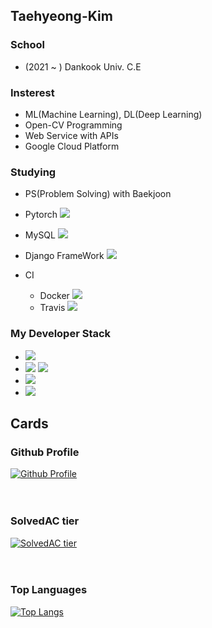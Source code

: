 ## Taehyeong-Kim

### School
  - (2021 ~ ) Dankook Univ. C.E

### Insterest
  - ML(Machine Learning), DL(Deep Learning)
  - Open-CV Programming
  - Web Service with APIs
  - Google Cloud Platform
 
### Studying   
  - PS(Problem Solving) with Baekjoon

  - Pytorch <img src="https://img.shields.io/badge/Pytorch-EE4C2C?style=flat-square&logo=Pytorch&logoColor=white"/>

  - MySQL <img src="https://img.shields.io/badge/MySQL-4479A1?style=flat-square&logo=MySQL&logoColor=white"/>

  - Django FrameWork <img src="https://img.shields.io/badge/Django-092E20?style=flat-square&logo=Django&logoColor=white"/>

  - CI
    - Docker <img src="https://img.shields.io/badge/Docker-2496ED?style=flat-square&logo=Docker&logoColor=white"/>
    - Travis <img src="https://img.shields.io/badge/Travis-3EAAAF?style=flat-square&logo=Travis%20CI&logoColor=white"/>
 
### My Developer Stack
  - <img src="https://img.shields.io/badge/Python-3776AB?style=flat-square&logo=Python&logoColor=white"/>
  - <img src="https://img.shields.io/badge/C-A8B9CC?style=flat-square&logo=C&logoColor=white"/> <img src="https://img.shields.io/badge/C++-00599C?style=flat-square&logo=C++&logoColor=white"/>
  - <img src="https://img.shields.io/badge/TensorFlow-FF6F00?style=flat-square&logo=TensorFlow&logoColor=white"/>
  - <img src="https://img.shields.io/badge/Keras-D00000?style=flat-square&logo=Keras&logoColor=white"/>

## Cards
### Github Profile
[![Github Profile](https://github-readme-stats.vercel.app/api?username=Kim-Taehyeong&count_private=true&hide=contribs,prs&show_icons=true&theme=vue-dark)](https://github.com/Kim-Taehyeong)<br><br><br>
### SolvedAC tier
[![SolvedAC tier](http://mazassumnida.wtf/api/v2/generate_badge?boj=pygichtyou7)](https://solved.ac/pygichtyou7)<br><br><br>
### Top Languages
[![Top Langs](https://github-readme-stats.vercel.app/api/top-langs/?username=Kim-Taehyeong&layout=compact&hide=Visual%20Basic)](https://github.com/anuraghazra/github-readme-stats)<br><br><br> 
